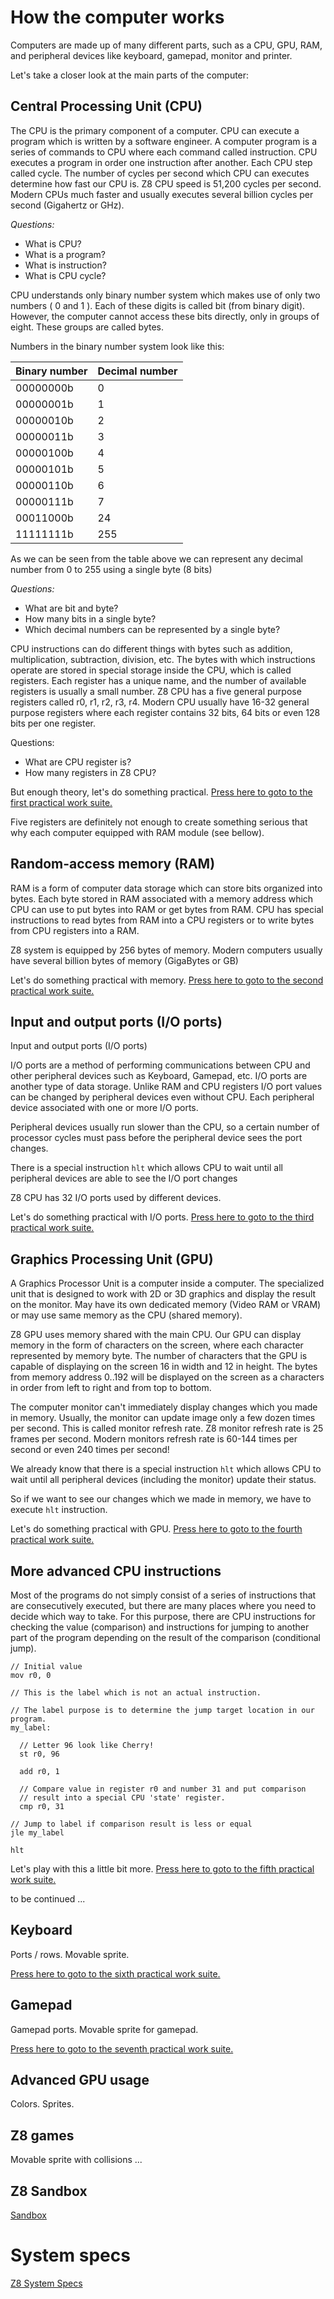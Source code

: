 # How the computer works

Computers are made up of many different parts, such as a CPU, GPU, RAM, and peripheral devices like keyboard, gamepad, monitor and printer.

Let's take a closer look at the main parts of the computer:

## Central Processing Unit (CPU)
The CPU is the primary component of a computer. CPU can execute a program which is written by a software engineer. A computer program is a series of commands to CPU where each command called instruction. CPU executes a program in order one instruction after another. Each CPU step called cycle. The number of cycles per second which CPU can executes determine how fast our CPU is. Z8 CPU speed is 51,200 cycles per second. Modern CPUs much faster and usually executes several billion cycles per second (Gigahertz or GHz).

*Questions:*
* What is CPU?
* What is a program?
* What is instruction?
* What is CPU cycle?


CPU understands only binary number system which makes use of only two numbers ( 0 and 1 ). Each of these digits is called bit (from binary digit). However, the computer cannot access these bits directly, only in groups of eight. These groups are called bytes.

Numbers in the binary number system look like this:

Binary number | Decimal number
--- | ---
00000000b | 0
00000001b | 1
00000010b | 2
00000011b | 3
00000100b | 4
00000101b | 5
00000110b | 6
00000111b | 7
00011000b | 24
11111111b | 255

As we can be seen from the table above we can represent any decimal number from 0 to 255 using a single byte (8 bits)

*Questions:*
* What are bit and byte?
* How many bits in a single byte?
* Which decimal numbers can be represented by a single byte?


CPU instructions can do different things with bytes such as addition, multiplication, subtraction, division, etc. The bytes with which instructions operate are stored in special storage inside the CPU, which is called registers. Each register has a unique name, and the number of available registers is usually a small number. Z8 CPU has a five general purpose registers called r0, r1, r2, r3, r4. Modern CPU usually have 16-32 general purpose registers where each register contains 32 bits, 64 bits or even 128 bits per one register.

Questions:
 * What are CPU register is?
 * How many registers in Z8 CPU?



But enough theory, let's do something practical.
[Press here to goto to the first practical work suite.](https://github.com/SergeyMakeev/z8/blob/master/docs/PRACTICE_01.md)

Five registers are definitely not enough to create something serious that why each computer equipped with RAM module (see bellow).


## Random-access memory (RAM)

RAM is a form of computer data storage which can store bits organized into bytes. Each byte stored in RAM associated with a memory address which CPU can use to put bytes into RAM or get bytes from RAM. CPU has special instructions to read bytes from RAM into a CPU registers or to write bytes from CPU registers into a RAM.

Z8 system is equipped by 256 bytes of memory. Modern computers usually have several billion bytes of memory (GigaBytes or GB)


Let's do something practical with memory. 
[Press here to goto to the second practical work suite.](https://github.com/SergeyMakeev/z8/blob/master/docs/PRACTICE_02.md)


## Input and output ports (I/O ports)

Input and output ports (I/O ports)

I/O ports are a method of performing communications between CPU and other peripheral devices such as Keyboard, Gamepad, etc. I/O ports are another type of data storage. Unlike RAM and CPU registers I/O port values can be changed by peripheral devices even without CPU. Each peripheral device associated with one or more I/O ports.

Peripheral devices usually run slower than the CPU, so a certain number of processor cycles must pass before the peripheral device sees the port changes.

There is a special instruction `hlt` which allows CPU to wait until all peripheral devices are able to see the I/O port changes

Z8 CPU has 32 I/O ports used by different devices.

Let's do something practical with I/O ports. 
[Press here to goto to the third practical work suite.](https://github.com/SergeyMakeev/z8/blob/master/docs/PRACTICE_03.md)


## Graphics Processing Unit (GPU) 

A Graphics Processor Unit is a computer inside a computer. The specialized unit that is designed to work with 2D or 3D graphics and display the result on the monitor. May have its own dedicated memory (Video RAM or VRAM) or may use same memory as the CPU (shared memory).

Z8 GPU uses memory shared with the main CPU. Our GPU can display memory in the form of characters on the screen, where each character represented by memory byte. The number of characters that the GPU is capable of displaying on the screen 16 in width and 12 in height. The bytes from memory address 0..192 will be displayed on the screen as a characters in order from left to right and from top to bottom.

The computer monitor can't immediately display changes which you made in memory.  Usually, the monitor can update image only a few dozen times per second. This is called monitor refresh rate. Z8 monitor refresh rate is 25 frames per second. Modern monitors refresh rate is 60-144 times per second or even 240 times per second!


We already know that there is a special instruction `hlt` which allows CPU to wait until all peripheral devices (including the monitor) update their status.

So if we want to see our changes which we made in memory, we have to execute `hlt` instruction.

Let's do something practical with GPU.
[Press here to goto to the fourth practical work suite.](https://github.com/SergeyMakeev/z8/blob/master/docs/PRACTICE_04.md)

## More advanced CPU instructions

Most of the programs do not simply consist of a series of instructions that are consecutively executed, but there are many places where you need to decide which way to take. For this purpose, there are CPU instructions for checking the value (comparison) and instructions for jumping to another part of the program depending on the result of the comparison (conditional jump). 

```
// Initial value
mov r0, 0

// This is the label which is not an actual instruction.

// The label purpose is to determine the jump target location in our program.
my_label:

  // Letter 96 look like Cherry!
  st r0, 96
  
  add r0, 1
  
  // Compare value in register r0 and number 31 and put comparison
  // result into a special CPU 'state' register.
  cmp r0, 31
  
// Jump to label if comparison result is less or equal
jle my_label

hlt
```

Let's play with this a little bit more.
[Press here to goto to the fifth practical work suite.](https://github.com/SergeyMakeev/z8/blob/master/docs/PRACTICE_05.md)

to be continued ...

## Keyboard

Ports / rows. Movable sprite.

[Press here to goto to the sixth practical work suite.](https://github.com/SergeyMakeev/z8/blob/master/docs/PRACTICE_06.md)

## Gamepad

Gamepad ports. Movable sprite for gamepad.

[Press here to goto to the seventh practical work suite.](https://github.com/SergeyMakeev/z8/blob/master/docs/PRACTICE_07.md)

## Advanced GPU usage

Colors. Sprites.

## Z8 games

Movable sprite with collisions
...

## Z8 Sandbox

[Sandbox](https://sergeymakeev.github.io/z8/index.html?ls=sandbox)

# System specs
[Z8 System Specs](https://github.com/SergeyMakeev/z8/blob/master/docs/SPECS.md)
